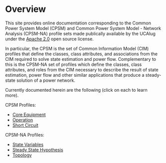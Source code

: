 # Overview
This site provides online documentation corresponding to the Common Power System Model (CPSM) and Common Power System Model - Network Analysis (CPSM-NA) profile sets made publically available by the UCAIug under the [Apache 2.0](https://www.apache.org/licenses/LICENSE-2.0) open source license. 

In particular, the CPSM is the set of Common Information Model (CIM) profiles that define the classes, class attributes, and associations from the CIM required to solve state estimation and power flow. Complementary to this is the CPSM-NA set of profiles which define the classes, class attributes, and roles from the CIM necessary to describe the result of state estimation, power flow and other similar applications that produce a steady-state solution of a power network. 

Currently documented herein are the following (click on each to learn more).

CPSM Profiles:

- [Core Equipment](./Core%20Equipment/index.md)
- [Operation](./Operation/index.md)
- [Short Circuit](./Short%20Circuit/index.md)
  
CPSM-NA Profiles:

- [State Variables](./State%20Variables/index.md)
- [Steady State Hypothesis](./Steady%20State%20Hypothesis/index.md)
- [Topology](./Topology/index.md)

